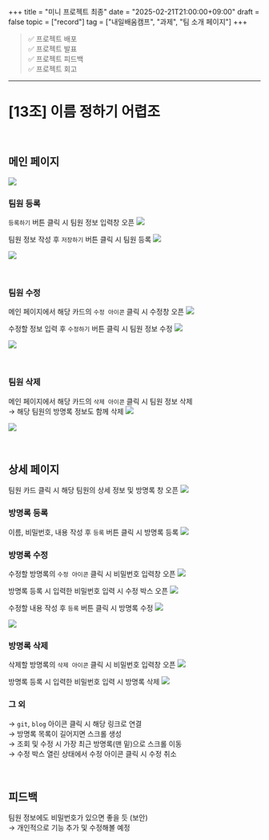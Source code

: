 +++
title = "미니 프로젝트 최종"
date = "2025-02-21T21:00:00+09:00"
draft = false
topic = ["record"]
tag = ["내일배움캠프", "과제", "팀 소개 페이지"]
+++

> ✅ 프로젝트 배포  
✅ 프로젝트 발표  
✅ 프로젝트 피드백  
✅ 프로젝트 회고  

---

# [13조] 이름 정하기 어렵조

<br>

## 메인 페이지
![](https://velog.velcdn.com/images/ezro/post/3449fca5-1bf4-4a20-ad62-27100dab79df/image.png)

### 팀원 등록
`등록하기` 버튼 클릭 시 팀원 정보 입력창 오픈
![](https://velog.velcdn.com/images/ezro/post/03caaad7-3e0c-42ff-92bd-7b75f145319b/image.png)

팀원 정보 작성 후 `저장하기` 버튼 클릭 시 팀원 등록
![](https://velog.velcdn.com/images/ezro/post/2e135f2c-4c7f-4486-a183-13c71c3d14c5/image.png)

![](https://velog.velcdn.com/images/ezro/post/ac7cb6c0-281e-4a9b-8606-0db92378c463/image.png)

<br>

### 팀원 수정

메인 페이지에서 해당 카드의 `수정 아이콘` 클릭 시 수정창 오픈
![](https://velog.velcdn.com/images/ezro/post/38ac662d-8baa-4bc1-a332-872477a4c356/image.png)

수정할 정보 입력 후 `수정하기` 버튼 클릭 시 팀원 정보 수정
![](https://velog.velcdn.com/images/ezro/post/a8784abd-5d1d-4dd7-b17e-66c6f2dd4f9f/image.png)

![](https://velog.velcdn.com/images/ezro/post/2229a15a-e51f-4914-ac32-c45e226388dd/image.png)

<br>

### 팀원 삭제

메인 페이지에서 해당 카드의 `삭제 아이콘` 클릭 시 팀원 정보 삭제  
→ 해당 팀원의 방명록 정보도 함께 삭제
![](https://velog.velcdn.com/images/ezro/post/5f0c0ef1-f91f-47db-b913-51e8f0ed6204/image.png)

![](https://velog.velcdn.com/images/ezro/post/0089018d-259f-4c3a-b37d-af432112b3e3/image.png)

<br>

## 상세 페이지
팀원 카드 클릭 시 해당 팀원의 상세 정보 및 방명록 창 오픈
![](https://velog.velcdn.com/images/ezro/post/0bafdc9b-df55-4c41-a8bb-d4e37cebd600/image.png)

### 방명록 등록
이름, 비밀번호, 내용 작성 후 `등록` 버튼 클릭 시 방명록 등록
![](https://velog.velcdn.com/images/ezro/post/ebe6b43c-fcaa-4f96-88ef-7af0638c3eec/image.png)

### 방명록 수정
수정할 방명록의 `수정 아이콘` 클릭 시 비밀번호 입력창 오픈
![](https://velog.velcdn.com/images/ezro/post/1459e76a-1e98-4a74-9605-4f9722921c16/image.png)

방명록 등록 시 입력한 비밀번호 입력 시 수정 박스 오픈
![](https://velog.velcdn.com/images/ezro/post/4ff4cde6-3d7f-4d52-82ae-73f51c27352f/image.png)

수정할 내용 작성 후 `등록` 버튼 클릭 시 방명록 수정
![](https://velog.velcdn.com/images/ezro/post/752c44a4-926b-4d21-881a-117bfe53ac4d/image.png)

![](https://velog.velcdn.com/images/ezro/post/c4cfc3f0-4d73-4626-ad4d-4ad7e4a10091/image.png)

### 방명록 삭제
삭제할 방명록의 `삭제 아이콘` 클릭 시 비밀번호 입력창 오픈
![](https://velog.velcdn.com/images/ezro/post/68ea3275-e4c4-403f-8174-aabd8685ce7a/image.png)

방명록 등록 시 입력한 비밀번호 입력 시 방명록 삭제
![](https://velog.velcdn.com/images/ezro/post/d0700842-cb15-4a90-bdad-5975b2aae3bf/image.png)


### 그 외  
→ `git`, `blog` 아이콘 클릭 시 해당 링크로 연결  
→ 방명록 목록이 길어지면 스크롤 생성  
→ 조회 및 수정 시 가장 최근 방명록(맨 밑)으로 스크롤 이동  
→ 수정 박스 열린 상태에서 수정 아이콘 클릭 시 수정 취소  

<br>

## 피드백  
팀원 정보에도 비밀번호가 있으면 좋을 듯 (보안)  
→ 개인적으로 기능 추가 및 수정해볼 예정  
